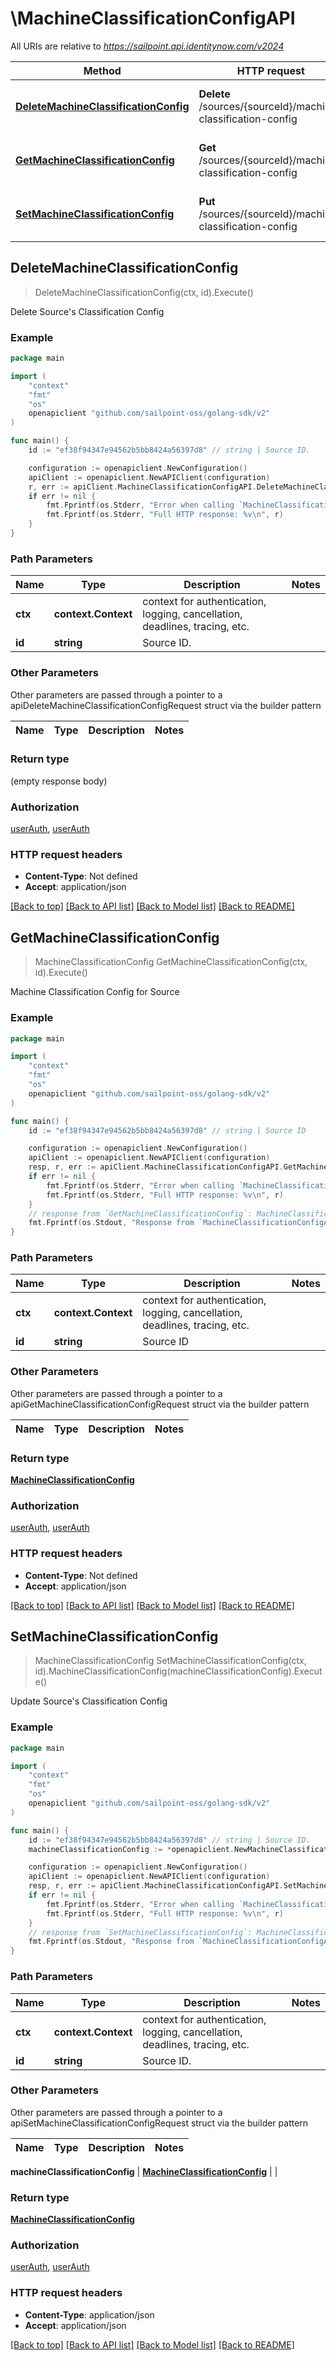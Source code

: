 # \MachineClassificationConfigAPI

All URIs are relative to *https://sailpoint.api.identitynow.com/v2024*

Method | HTTP request | Description
------------- | ------------- | -------------
[**DeleteMachineClassificationConfig**](MachineClassificationConfigAPI.md#DeleteMachineClassificationConfig) | **Delete** /sources/{sourceId}/machine-classification-config | Delete Source&#39;s Classification Config
[**GetMachineClassificationConfig**](MachineClassificationConfigAPI.md#GetMachineClassificationConfig) | **Get** /sources/{sourceId}/machine-classification-config | Machine Classification Config for Source
[**SetMachineClassificationConfig**](MachineClassificationConfigAPI.md#SetMachineClassificationConfig) | **Put** /sources/{sourceId}/machine-classification-config | Update Source&#39;s Classification Config



## DeleteMachineClassificationConfig

> DeleteMachineClassificationConfig(ctx, id).Execute()

Delete Source's Classification Config



### Example

```go
package main

import (
	"context"
	"fmt"
	"os"
	openapiclient "github.com/sailpoint-oss/golang-sdk/v2"
)

func main() {
	id := "ef38f94347e94562b5bb8424a56397d8" // string | Source ID.

	configuration := openapiclient.NewConfiguration()
	apiClient := openapiclient.NewAPIClient(configuration)
	r, err := apiClient.MachineClassificationConfigAPI.DeleteMachineClassificationConfig(context.Background(), id).Execute()
	if err != nil {
		fmt.Fprintf(os.Stderr, "Error when calling `MachineClassificationConfigAPI.DeleteMachineClassificationConfig``: %v\n", err)
		fmt.Fprintf(os.Stderr, "Full HTTP response: %v\n", r)
	}
}
```

### Path Parameters


Name | Type | Description  | Notes
------------- | ------------- | ------------- | -------------
**ctx** | **context.Context** | context for authentication, logging, cancellation, deadlines, tracing, etc.
**id** | **string** | Source ID. | 

### Other Parameters

Other parameters are passed through a pointer to a apiDeleteMachineClassificationConfigRequest struct via the builder pattern


Name | Type | Description  | Notes
------------- | ------------- | ------------- | -------------


### Return type

 (empty response body)

### Authorization

[userAuth](../README.md#userAuth), [userAuth](../README.md#userAuth)

### HTTP request headers

- **Content-Type**: Not defined
- **Accept**: application/json

[[Back to top]](#) [[Back to API list]](../README.md#documentation-for-api-endpoints)
[[Back to Model list]](../README.md#documentation-for-models)
[[Back to README]](../README.md)


## GetMachineClassificationConfig

> MachineClassificationConfig GetMachineClassificationConfig(ctx, id).Execute()

Machine Classification Config for Source



### Example

```go
package main

import (
	"context"
	"fmt"
	"os"
	openapiclient "github.com/sailpoint-oss/golang-sdk/v2"
)

func main() {
	id := "ef38f94347e94562b5bb8424a56397d8" // string | Source ID

	configuration := openapiclient.NewConfiguration()
	apiClient := openapiclient.NewAPIClient(configuration)
	resp, r, err := apiClient.MachineClassificationConfigAPI.GetMachineClassificationConfig(context.Background(), id).Execute()
	if err != nil {
		fmt.Fprintf(os.Stderr, "Error when calling `MachineClassificationConfigAPI.GetMachineClassificationConfig``: %v\n", err)
		fmt.Fprintf(os.Stderr, "Full HTTP response: %v\n", r)
	}
	// response from `GetMachineClassificationConfig`: MachineClassificationConfig
	fmt.Fprintf(os.Stdout, "Response from `MachineClassificationConfigAPI.GetMachineClassificationConfig`: %v\n", resp)
}
```

### Path Parameters


Name | Type | Description  | Notes
------------- | ------------- | ------------- | -------------
**ctx** | **context.Context** | context for authentication, logging, cancellation, deadlines, tracing, etc.
**id** | **string** | Source ID | 

### Other Parameters

Other parameters are passed through a pointer to a apiGetMachineClassificationConfigRequest struct via the builder pattern


Name | Type | Description  | Notes
------------- | ------------- | ------------- | -------------


### Return type

[**MachineClassificationConfig**](MachineClassificationConfig.md)

### Authorization

[userAuth](../README.md#userAuth), [userAuth](../README.md#userAuth)

### HTTP request headers

- **Content-Type**: Not defined
- **Accept**: application/json

[[Back to top]](#) [[Back to API list]](../README.md#documentation-for-api-endpoints)
[[Back to Model list]](../README.md#documentation-for-models)
[[Back to README]](../README.md)


## SetMachineClassificationConfig

> MachineClassificationConfig SetMachineClassificationConfig(ctx, id).MachineClassificationConfig(machineClassificationConfig).Execute()

Update Source's Classification Config



### Example

```go
package main

import (
	"context"
	"fmt"
	"os"
	openapiclient "github.com/sailpoint-oss/golang-sdk/v2"
)

func main() {
	id := "ef38f94347e94562b5bb8424a56397d8" // string | Source ID.
	machineClassificationConfig := *openapiclient.NewMachineClassificationConfig() // MachineClassificationConfig | 

	configuration := openapiclient.NewConfiguration()
	apiClient := openapiclient.NewAPIClient(configuration)
	resp, r, err := apiClient.MachineClassificationConfigAPI.SetMachineClassificationConfig(context.Background(), id).MachineClassificationConfig(machineClassificationConfig).Execute()
	if err != nil {
		fmt.Fprintf(os.Stderr, "Error when calling `MachineClassificationConfigAPI.SetMachineClassificationConfig``: %v\n", err)
		fmt.Fprintf(os.Stderr, "Full HTTP response: %v\n", r)
	}
	// response from `SetMachineClassificationConfig`: MachineClassificationConfig
	fmt.Fprintf(os.Stdout, "Response from `MachineClassificationConfigAPI.SetMachineClassificationConfig`: %v\n", resp)
}
```

### Path Parameters


Name | Type | Description  | Notes
------------- | ------------- | ------------- | -------------
**ctx** | **context.Context** | context for authentication, logging, cancellation, deadlines, tracing, etc.
**id** | **string** | Source ID. | 

### Other Parameters

Other parameters are passed through a pointer to a apiSetMachineClassificationConfigRequest struct via the builder pattern


Name | Type | Description  | Notes
------------- | ------------- | ------------- | -------------

 **machineClassificationConfig** | [**MachineClassificationConfig**](MachineClassificationConfig.md) |  | 

### Return type

[**MachineClassificationConfig**](MachineClassificationConfig.md)

### Authorization

[userAuth](../README.md#userAuth), [userAuth](../README.md#userAuth)

### HTTP request headers

- **Content-Type**: application/json
- **Accept**: application/json

[[Back to top]](#) [[Back to API list]](../README.md#documentation-for-api-endpoints)
[[Back to Model list]](../README.md#documentation-for-models)
[[Back to README]](../README.md)

